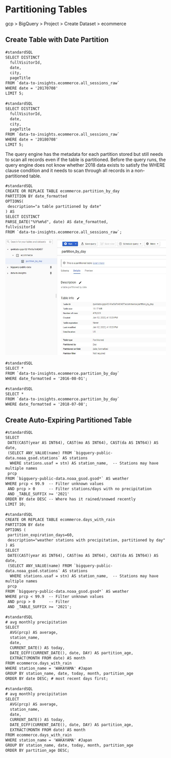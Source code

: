 # Partitioning Tables

gcp > BigQuery > Project > Create Dataset > ecommerce  

## Create Table with Date Partition

    #standardSQL
    SELECT DISTINCT
      fullVisitorId,
      date,
      city,
      pageTitle
    FROM `data-to-insights.ecommerce.all_sessions_raw`
    WHERE date = '20170708'
    LIMIT 5;
    
    #standardSQL
    SELECT DISTINCT
      fullVisitorId,
      date,
      city,
      pageTitle
    FROM `data-to-insights.ecommerce.all_sessions_raw`
    WHERE date = '20180708'
    LIMIT 5;

The query engine has the metadata for each partition stored but still needs to scan all records even if the table is partitioned. Before the query runs, the query engine does not know whether 2018 data exists to satisfy the WHERE clause condition and it needs to scan through all records in a non-partitioned table.  

    #standardSQL
    CREATE OR REPLACE TABLE ecommerce.partition_by_day
    PARTITION BY date_formatted
    OPTIONS(
     description="a table partitioned by date"
    ) AS
    SELECT DISTINCT
    PARSE_DATE("%Y%m%d", date) AS date_formatted,
    fullvisitorId
    FROM `data-to-insights.ecommerce.all_sessions_raw`;
    
![Partition](../../../img/gcp_bigquery_32.jpg)

    #standardSQL
    SELECT *
    FROM `data-to-insights.ecommerce.partition_by_day`
    WHERE date_formatted = '2016-08-01';
    
    #standardSQL
    SELECT *
    FROM `data-to-insights.ecommerce.partition_by_day`
    WHERE date_formatted = '2018-07-08';
    
## Create Auto-Expiring Partitioned Table

    #standardSQL
    SELECT
     DATE(CAST(year AS INT64), CAST(mo AS INT64), CAST(da AS INT64)) AS date,
     (SELECT ANY_VALUE(name) FROM `bigquery-public-data.noaa_gsod.stations` AS stations
      WHERE stations.usaf = stn) AS station_name,  -- Stations may have multiple names
     prcp
    FROM `bigquery-public-data.noaa_gsod.gsod*` AS weather
    WHERE prcp < 99.9  -- Filter unknown values
     AND prcp > 0      -- Filter stations/days with no precipitation
     AND _TABLE_SUFFIX >= '2021'
    ORDER BY date DESC -- Where has it rained/snowed recently
    LIMIT 10;
    
    #standardSQL
    CREATE OR REPLACE TABLE ecommerce.days_with_rain
    PARTITION BY date
    OPTIONS (
     partition_expiration_days=60,
     description="weather stations with precipitation, partitioned by day"
    ) AS
    SELECT
     DATE(CAST(year AS INT64), CAST(mo AS INT64), CAST(da AS INT64)) AS date,
     (SELECT ANY_VALUE(name) FROM `bigquery-public-data.noaa_gsod.stations` AS stations
      WHERE stations.usaf = stn) AS station_name,  -- Stations may have multiple names
     prcp
    FROM `bigquery-public-data.noaa_gsod.gsod*` AS weather
    WHERE prcp < 99.9  -- Filter unknown values
     AND prcp > 0      -- Filter
     AND _TABLE_SUFFIX >= '2021';

    #standardSQL
    # avg monthly precipitation
    SELECT
      AVG(prcp) AS average,
      station_name,
      date,
      CURRENT_DATE() AS today,
      DATE_DIFF(CURRENT_DATE(), date, DAY) AS partition_age,
      EXTRACT(MONTH FROM date) AS month
    FROM ecommerce.days_with_rain
    WHERE station_name = 'WAKAYAMA' #Japan
    GROUP BY station_name, date, today, month, partition_age
    ORDER BY date DESC; # most recent days first;
    
    #standardSQL
    # avg monthly precipitation
    SELECT
      AVG(prcp) AS average,
      station_name,
      date,
      CURRENT_DATE() AS today,
      DATE_DIFF(CURRENT_DATE(), date, DAY) AS partition_age,
      EXTRACT(MONTH FROM date) AS month
    FROM ecommerce.days_with_rain
    WHERE station_name = 'WAKAYAMA' #Japan
    GROUP BY station_name, date, today, month, partition_age
    ORDER BY partition_age DESC;
    
    
